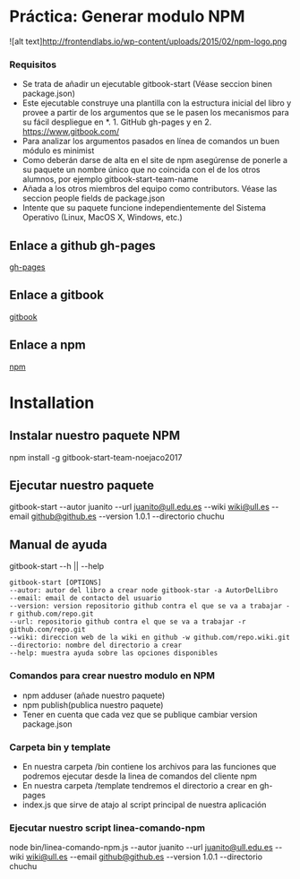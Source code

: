 #
# Práctica: Generar modulo NPM

[logo]:http://frontendlabs.io/wp-content/uploads/2015/02/npm-logo.png

![alt text]http://frontendlabs.io/wp-content/uploads/2015/02/npm-logo.png

### Requisitos

* Se trata de añadir un ejecutable gitbook-start (Véase seccion binen package.json)
* Este ejecutable construye una plantilla con la estructura inicial del libro y provee a partir de los argumentos que se le pasen los mecanismos para su fácil despliegue en *.
        1. GitHub gh-pages y en
        2. https://www.gitbook.com/
* Para analizar los argumentos pasados en línea de comandos un buen módulo es minimist
* Como deberán darse de alta en el site de npm asegúrense de ponerle a su paquete un nombre único que no coincida con el de los otros alumnos, por ejemplo gitbook-start-team-name
* Añada a los otros miembros del equipo como contributors. Véase las seccion people fields de package.json
* Intente que su paquete funcione independientemente del Sistema Operativo (Linux, MacOS X, Windows, etc.)


## Enlace a github gh-pages
[gh-pages](https://ull-esit-sytw-1617.github.io/tareas-iniciales-noejaco2017/)

## Enlace a gitbook
[gitbook](https://alu0100836059.gitbooks.io/apuntessytw/content/)

## Enlace a npm
[npm](https://www.npmjs.com/package/gitbook-start-team-noejaco2017)



# Installation

## Instalar nuestro paquete NPM
npm install -g gitbook-start-team-noejaco2017 

## Ejecutar nuestro paquete
gitbook-start --autor juanito --url juanito@ull.edu.es --wiki wiki@ull.es --email github@github.es --version 1.0.1 --directorio chuchu

## Manual de ayuda
gitbook-start --h || --help
````````````````````
gitbook-start [OPTIONS]
--autor: autor del libro a crear node gitbook-star -a AutorDelLibro
--email: email de contacto del usuario
--version: version repositorio github contra el que se va a trabajar -r github.com/repo.git
--url: repositorio github contra el que se va a trabajar -r github.com/repo.git
--wiki: direccion web de la wiki en github -w github.com/repo.wiki.git
--directorio: nombre del directorio a crear
--help: muestra ayuda sobre las opciones disponibles
``````````````````````
### Comandos para crear nuestro modulo en NPM

* npm adduser (añade nuestro paquete)
* npm publish(publica nuestro paquete)
* Tener en cuenta que cada vez que se publique cambiar version package.json

### Carpeta bin y template
* En nuestra carpeta /bin contiene los archivos para las funciones que podremos ejecutar desde la linea de comandos del cliente npm
* En nuestra carpeta /template tendremos el directorio a crear en gh-pages
*  index.js que sirve de atajo al script principal de nuestra aplicación

### Ejecutar nuestro script linea-comando-npm
node bin/linea-comando-npm.js --autor juanito --url juanito@ull.edu.es --wiki wiki@ull.es --email github@github.es --version 1.0.1 --directorio chuchu

